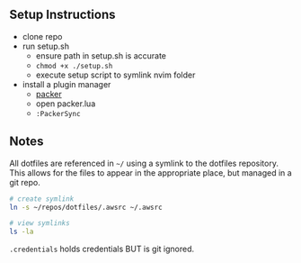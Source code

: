 ## Setup Instructions
- clone repo
- run setup.sh
  - ensure path in setup.sh is accurate
  - `chmod +x ./setup.sh`
  - execute setup script to symlink nvim folder
- install a plugin manager
  - [packer](https://github.com/wbthomason/packer.nvim)
  - open packer.lua
  - `:PackerSync`

## Notes
All dotfiles are referenced in `~/` using a symlink to the dotfiles repository. This allows for the files to appear in the appropriate place, but managed in a git repo.

```sh
# create symlink
ln -s ~/repos/dotfiles/.awsrc ~/.awsrc
```

```sh
# view symlinks
ls -la
```

`.credentials` holds credentials BUT is git ignored.
